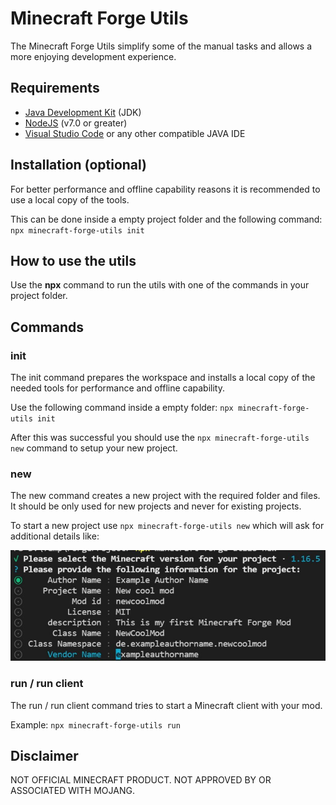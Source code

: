 # Minecraft Forge Utils

The Minecraft Forge Utils simplify some of the manual tasks and allows a more
enjoying development experience.

## Requirements

- [Java Development Kit][java_jdk] (JDK)
- [NodeJS][node_js] (v7.0 or greater)
- [Visual Studio Code][visual_studio_code] or any other compatible JAVA IDE

## Installation (optional)

For better performance and offline capability reasons it is recommended to use a
local copy of the tools.

This can be done inside a empty project folder and the following command:
`npx minecraft-forge-utils init`

## How to use the utils

Use the **npx** command to run the utils with one of the commands in your
project folder.

## Commands

### init

The init command prepares the workspace and installs a local copy of the needed
tools for performance and offline capability.

Use the following command inside a empty folder:
`npx minecraft-forge-utils init`

After this was successful you should use the `npx minecraft-forge-utils new`
command to setup your new project.

### new

The new command creates a new project with the required folder and files. It
should be only used for new projects and never for existing projects.

To start a new project use `npx minecraft-forge-utils new` which will ask for
additional details like:

![Example Screenshot](assets/doc/new_project_example.jpg)

### run / run client

The run / run client command tries to start a Minecraft client with your mod.

Example: `npx minecraft-forge-utils run`

## Disclaimer

NOT OFFICIAL MINECRAFT PRODUCT. NOT APPROVED BY OR ASSOCIATED WITH MOJANG.

[java_jdk]: https://www.oracle.com/java/technologies/downloads/
[node_js]: https://nodejs.org/
[visual_studio_code]: https://code.visualstudio.com/
